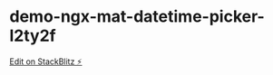 # demo-ngx-mat-datetime-picker-l2ty2f

[Edit on StackBlitz ⚡️](https://stackblitz.com/edit/demo-ngx-mat-datetime-picker-l2ty2f)